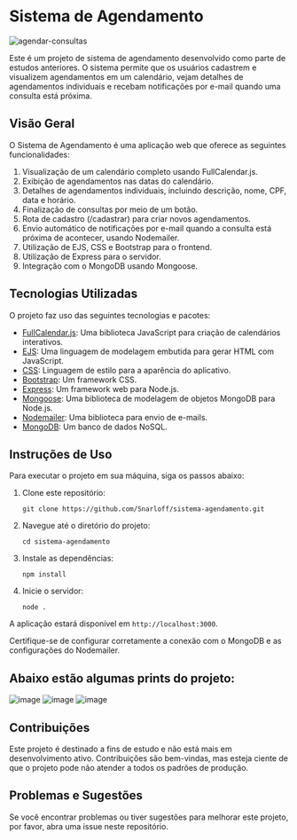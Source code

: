 # Sistema de Agendamento

![agendar-consultas](https://github.com/Snarloff/sistema-agendamento/assets/46792575/53257fa0-7ae4-4c49-a165-6d4a323ffd18)

Este é um projeto de sistema de agendamento desenvolvido como parte de estudos anteriores. O sistema permite que os usuários cadastrem e visualizem agendamentos em um calendário, vejam detalhes de agendamentos individuais e recebam notificações por e-mail quando uma consulta está próxima.

## Visão Geral

O Sistema de Agendamento é uma aplicação web que oferece as seguintes funcionalidades:

1. Visualização de um calendário completo usando FullCalendar.js.
2. Exibição de agendamentos nas datas do calendário.
3. Detalhes de agendamentos individuais, incluindo descrição, nome, CPF, data e horário.
4. Finalização de consultas por meio de um botão.
5. Rota de cadastro (/cadastrar) para criar novos agendamentos.
6. Envio automático de notificações por e-mail quando a consulta está próxima de acontecer, usando Nodemailer.
7. Utilização de EJS, CSS e Bootstrap para o frontend.
8. Utilização de Express para o servidor.
9. Integração com o MongoDB usando Mongoose.

## Tecnologias Utilizadas

O projeto faz uso das seguintes tecnologias e pacotes:

- [FullCalendar.js](https://fullcalendar.io/): Uma biblioteca JavaScript para criação de calendários interativos.
- [EJS](https://ejs.co/): Uma linguagem de modelagem embutida para gerar HTML com JavaScript.
- [CSS](https://developer.mozilla.org/en-US/docs/Web/CSS): Linguagem de estilo para a aparência do aplicativo.
- [Bootstrap](https://getbootstrap.com/): Um framework CSS.
- [Express](https://expressjs.com/): Um framework web para Node.js.
- [Mongoose](https://mongoosejs.com/): Uma biblioteca de modelagem de objetos MongoDB para Node.js.
- [Nodemailer](https://nodemailer.com/): Uma biblioteca para envio de e-mails.
- [MongoDB](https://www.mongodb.com/): Um banco de dados NoSQL.

## Instruções de Uso

Para executar o projeto em sua máquina, siga os passos abaixo:

1. Clone este repositório:

   ```shell
   git clone https://github.com/Snarloff/sistema-agendamento.git
   ```

2. Navegue até o diretório do projeto:

   ```shell
   cd sistema-agendamento
   ```

3. Instale as dependências:

   ```shell
   npm install
   ```

4. Inicie o servidor:

   ```shell
   node .
   ```

A aplicação estará disponível em `http://localhost:3000`.

Certifique-se de configurar corretamente a conexão com o MongoDB e as configurações do Nodemailer.

## Abaixo estão algumas prints do projeto:

![image](https://github.com/Snarloff/sistema-agendamento/assets/46792575/51ee7ad3-64ec-4579-a24d-5ab06cd2d9d2)
![image](https://github.com/Snarloff/sistema-agendamento/assets/46792575/6276502b-7daf-4ff7-b7fc-9cdaca037f0e)
![image](https://github.com/Snarloff/sistema-agendamento/assets/46792575/b45d8eb0-3476-4219-9ae6-521c45f822fb)




## Contribuições

Este projeto é destinado a fins de estudo e não está mais em desenvolvimento ativo. Contribuições são bem-vindas, mas esteja ciente de que o projeto pode não atender a todos os padrões de produção.

## Problemas e Sugestões

Se você encontrar problemas ou tiver sugestões para melhorar este projeto, por favor, abra uma issue neste repositório.
